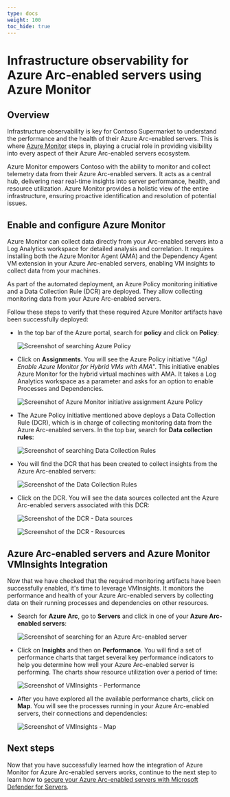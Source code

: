 ```yaml
---
type: docs
weight: 100
toc_hide: true
---
```


# Infrastructure observability for Azure Arc-enabled servers using Azure Monitor

## Overview

Infrastructure observability is key for Contoso Supermarket to understand the performance and the health of their Azure Arc-enabled servers. This is where [Azure Monitor](https://learn.microsoft.com/azure/cloud-adoption-framework/scenarios/hybrid/arc-enabled-servers/eslz-management-and-monitoring-arc-server) steps in, playing a crucial role in providing visibility into every aspect of their Azure Arc-enabled servers ecosystem.

Azure Monitor empowers Contoso with the ability to monitor and collect telemetry data from their Azure Arc-enabled servers. It acts as a central hub, delivering near real-time insights into server performance, health, and resource utilization. Azure Monitor provides a holistic view of the entire infrastructure, ensuring proactive identification and resolution of potential issues.

## Enable and configure Azure Monitor

Azure Monitor can collect data directly from your Arc-enabled servers into a Log Analytics workspace for detailed analysis and correlation. It requires installing both the Azure Monitor Agent (AMA) and the Dependency Agent VM extension in your Azure Arc-enabled servers, enabling VM insights to collect data from your machines.

As part of the automated deployment, an Azure Policy monitoring initiative and a Data Collection Rule (DCR) are deployed. They allow collecting monitoring data from your Azure Arc-enabled servers.

Follow these steps to verify that these required Azure Monitor artifacts have been successfully deployed:

- In the top bar of the Azure portal, search for __policy__ and click on __Policy__:

    ![Screenshot of searching Azure Policy](./img/search_policy.png)

- Click on __Assignments__. You will see the Azure Policy initiative "_(Ag) Enable Azure Monitor for Hybrid VMs with AMA_". This initiative enables Azure Monitor for the hybrid virtual machines with AMA. It takes a Log Analytics workspace as a parameter and asks for an option to enable Processes and Dependencies.

    ![Screenshot of Azure Monitor initiative assignment Azure Policy](./img/azure_monitor_initiative.png)

- The Azure Policy initiative mentioned above deploys a Data Collection Rule (DCR), which is in charge of collecting monitoring data from the Azure Arc-enabled servers. In the top bar, search for __Data collection rules__:

    ![Screenshot of searching Data Collection Rules](./img/search_dcr.png)

- You will find the DCR that has been created to collect insights from the Azure Arc-enabled servers:

    ![Screenshot of the Data Collection Rules](./img/dcr_vmi.png)

- Click on the DCR. You will see the data sources collected ant the Azure Arc-enabled servers associated with this DCR:

    ![Screenshot of the DCR - Data sources](./img/dcr_datasources.png)

    ![Screenshot of the DCR - Resources](./img/dcr_resources.png)

## Azure Arc-enabled servers and Azure Monitor VMInsights Integration

Now that we have checked that the required monitoring artifacts have been successfully enabled, it's time to leverage VMInsights. It monitors the performance and health of your Azure Arc-enabled servers by collecting data on their running processes and dependencies on other resources.

- Search for __Azure Arc__, go to __Servers__ and click in one of your __Azure Arc-enabled servers__:

    ![Screenshot of searching for an Azure Arc-enabled server](./img/search_arc_server.png)

- Click on __Insights__ and then on __Performance__. You will find a set of performance charts that target several key performance indicators to help you determine how well your Azure Arc-enabled server is performing. The charts show resource utilization over a period of time:

    ![Screenshot of VMInsights - Performance](./img/vminsights_performance.png)

- After you have explored all the available performance charts, click on __Map__. You will see the processes running in your Azure Arc-enabled servers, their connections and dependencies:

    ![Screenshot of VMInsights - Map](./img/vminsights_map.png)

## Next steps

Now that you have successfully learned how the integration of Azure Monitor for Azure Arc-enabled servers works, continue to the next step to learn how to [secure your Azure Arc-enabled servers with Microsoft Defender for Servers](/azure_jumpstart_ag/contoso_supermarket/arc_defender_servers/).
